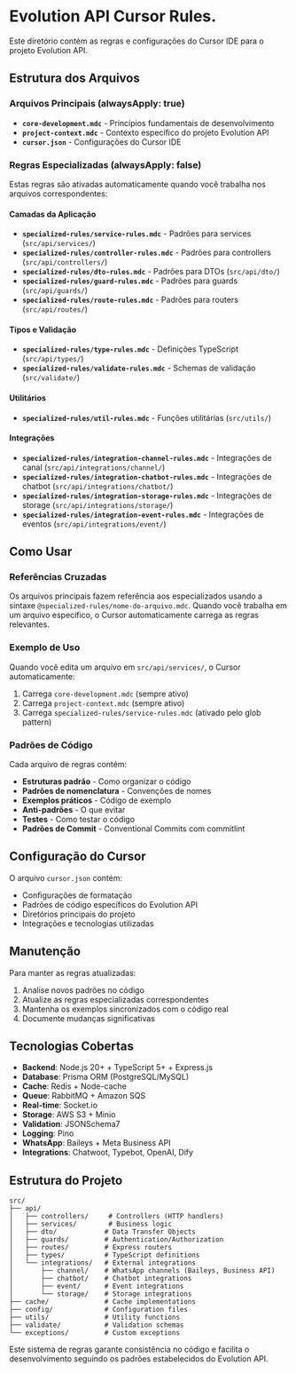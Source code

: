 # Evolution API Cursor Rules.

Este diretório contém as regras e configurações do Cursor IDE para o projeto Evolution API.

## Estrutura dos Arquivos

### Arquivos Principais (alwaysApply: true)
- **`core-development.mdc`** - Princípios fundamentais de desenvolvimento
- **`project-context.mdc`** - Contexto específico do projeto Evolution API
- **`cursor.json`** - Configurações do Cursor IDE

### Regras Especializadas (alwaysApply: false)
Estas regras são ativadas automaticamente quando você trabalha nos arquivos correspondentes:

#### Camadas da Aplicação
- **`specialized-rules/service-rules.mdc`** - Padrões para services (`src/api/services/`)
- **`specialized-rules/controller-rules.mdc`** - Padrões para controllers (`src/api/controllers/`)
- **`specialized-rules/dto-rules.mdc`** - Padrões para DTOs (`src/api/dto/`)
- **`specialized-rules/guard-rules.mdc`** - Padrões para guards (`src/api/guards/`)
- **`specialized-rules/route-rules.mdc`** - Padrões para routers (`src/api/routes/`)

#### Tipos e Validação
- **`specialized-rules/type-rules.mdc`** - Definições TypeScript (`src/api/types/`)
- **`specialized-rules/validate-rules.mdc`** - Schemas de validação (`src/validate/`)

#### Utilitários
- **`specialized-rules/util-rules.mdc`** - Funções utilitárias (`src/utils/`)

#### Integrações
- **`specialized-rules/integration-channel-rules.mdc`** - Integrações de canal (`src/api/integrations/channel/`)
- **`specialized-rules/integration-chatbot-rules.mdc`** - Integrações de chatbot (`src/api/integrations/chatbot/`)
- **`specialized-rules/integration-storage-rules.mdc`** - Integrações de storage (`src/api/integrations/storage/`)
- **`specialized-rules/integration-event-rules.mdc`** - Integrações de eventos (`src/api/integrations/event/`)

## Como Usar

### Referências Cruzadas
Os arquivos principais fazem referência aos especializados usando a sintaxe `@specialized-rules/nome-do-arquivo.mdc`. Quando você trabalha em um arquivo específico, o Cursor automaticamente carrega as regras relevantes.

### Exemplo de Uso
Quando você edita um arquivo em `src/api/services/`, o Cursor automaticamente:
1. Carrega `core-development.mdc` (sempre ativo)
2. Carrega `project-context.mdc` (sempre ativo)
3. Carrega `specialized-rules/service-rules.mdc` (ativado pelo glob pattern)

### Padrões de Código
Cada arquivo de regras contém:
- **Estruturas padrão** - Como organizar o código
- **Padrões de nomenclatura** - Convenções de nomes
- **Exemplos práticos** - Código de exemplo
- **Anti-padrões** - O que evitar
- **Testes** - Como testar o código
- **Padrões de Commit** - Conventional Commits com commitlint

## Configuração do Cursor

O arquivo `cursor.json` contém:
- Configurações de formatação
- Padrões de código específicos do Evolution API
- Diretórios principais do projeto
- Integrações e tecnologias utilizadas

## Manutenção

Para manter as regras atualizadas:
1. Analise novos padrões no código
2. Atualize as regras especializadas correspondentes
3. Mantenha os exemplos sincronizados com o código real
4. Documente mudanças significativas

## Tecnologias Cobertas

- **Backend**: Node.js 20+ + TypeScript 5+ + Express.js
- **Database**: Prisma ORM (PostgreSQL/MySQL)
- **Cache**: Redis + Node-cache
- **Queue**: RabbitMQ + Amazon SQS
- **Real-time**: Socket.io
- **Storage**: AWS S3 + Minio
- **Validation**: JSONSchema7
- **Logging**: Pino
- **WhatsApp**: Baileys + Meta Business API
- **Integrations**: Chatwoot, Typebot, OpenAI, Dify

## Estrutura do Projeto

```
src/
├── api/
│   ├── controllers/     # Controllers (HTTP handlers)
│   ├── services/        # Business logic
│   ├── dto/            # Data Transfer Objects
│   ├── guards/         # Authentication/Authorization
│   ├── routes/         # Express routers
│   ├── types/          # TypeScript definitions
│   └── integrations/   # External integrations
│       ├── channel/    # WhatsApp channels (Baileys, Business API)
│       ├── chatbot/    # Chatbot integrations
│       ├── event/      # Event integrations
│       └── storage/    # Storage integrations
├── cache/              # Cache implementations
├── config/             # Configuration files
├── utils/              # Utility functions
├── validate/           # Validation schemas
└── exceptions/         # Custom exceptions
```

Este sistema de regras garante consistência no código e facilita o desenvolvimento seguindo os padrões estabelecidos do Evolution API.
